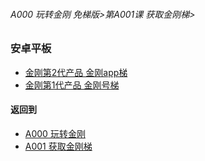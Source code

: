 ###### A000 玩转金刚 免梯版>第A001课 获取金刚梯>

### 安卓平板

- [金刚第2代产品 金刚app梯 ](https://github.com/a2zitpro/web/blob/master/LadderFree/GetLadder/Android/Phone/LadderApp.md)
- [金刚第1代产品 金刚号梯  ](https://github.com/a2zitpro/web/blob/master/LadderFree/GetLadder/Android/Phone/LadderKKID.md)



#### 返回到
- [A000 玩转金刚](https://github.com/a2zitpro/web/blob/master/LadderFree/main.md)
- [A001 获取金刚梯](https://github.com/a2zitpro/web/blob/master/LadderFree/GetLadder/GetLadder.md)



